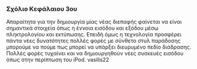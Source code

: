### Σχόλιο Κεφάλαιου 3ου

Απαραίτητα για την δημιουργία μίας νέας διεπαφής φαίνεται να είναι σημαντικά στοιχεία όπως η έννοια εισόδου και εξόδου μέσω πληκτρολογίου και εκτύπωσης. Επειδή όμως η τεχνολογία προσφέρει πάντα νέες δυνατότητες πολλές φορές με σύνθετο στυλ παράδοσης μπορούμε να πούμε πως μπορεί να υπάρξει διευρυμένο πεδίο διάδρασης. Πολλές φορές τυχαίνει και να δημιουργηθούν νέες συσκευές εισόδου όπως στην περίπτωση του iPod.
vasilis22
